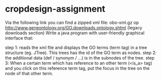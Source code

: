 # cropdesign-assignment 

Via the following link you can find a zipped xml file:
obo-xml.gz op http://www.geneontology.org/GO.downloads.ontology.shtml (legacy downloads section)
Write a java program with  user-friendly graphical interface that:

step 1: reads the xml file and displays the GO terms (term tag) in a tree structure (eg. JTree). This trees has the id of the GO term as nodes.
step 2: the additional data (def / synonym / ...) is in the subnodes of the tree.
step 3: When a certain term which has reference to an other term (<is_a> tag) and you click on this reference term tag, put the focus in the tree on the node of that other term.
